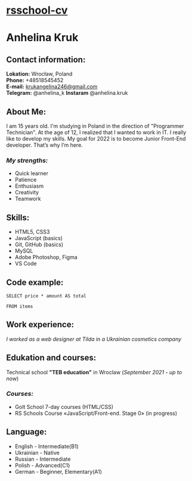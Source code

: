 # [rsschool-cv](https://anhelinakruk.github.io/rsschool-cv/cv)

# Anhelina Kruk

## **Contact information:**

**Lokation:** Wrocław, Poland  
**Phone:** +48518545452  
**E-mail:** krukangelina246@gmail.com  
**Telegram:** @anhelina_k
**Instaram** @anhelina.kruk

## **About Me:**

I am 15 years old. I'm studying in Poland in the direction of "Programmer Technician". At the age of 12, I realized that I wanted to work in IT. I really like to develop my skills. My goal for 2022 is to become Junior Front-End developer. That’s why I’m here.

### _My strengths:_

- Quick learner
- Patience
- Enthusiasm
- Creativity
- Teamwork

## **Skills:**

- HTML5, СSS3
- JavaScript (basics)
- Git, GitHub (basics)
- MySQL
- Adobe Photoshop, Figma
- VS Code

## **Code example:**

```
SELECT price * amount AS total

FROM items
```

## **Work experience:**

_I worked as a web designer at Tilda in a Ukrainian cosmetics company_

## **Edukation and courses:**

Technical school **"TEB education"** in Wroclaw (_September 2021 - up to now_)

### _Courses:_

- GoIt School 7-day courses (HTML/CSS)
- RS Schools Course «JavaScript/Front-end. Stage 0» (in progress)

## **Language:**

- English - Intermediate(B1)
- Ukrainian - Native
- Russian - Intermediate
- Polish - Advanced(C1)
- German - Beginner, Elementary(A1)
